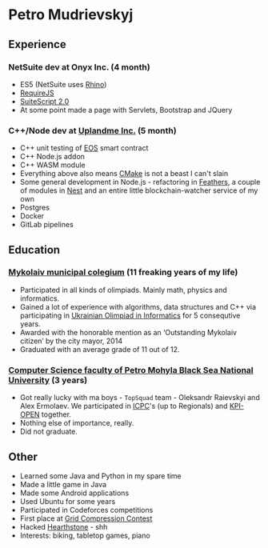 # Petro Mudrievskyj

## Experience

### NetSuite dev at Onyx Inc. (4 month)
- ES5 (NetSuite uses [Rhino](https://developer.mozilla.org/en-US/docs/Mozilla/Projects/Rhino))
- [RequireJS](https://requirejs.org/)
- [SuiteScript 2.0](https://docs.oracle.com/cloud/latest/netsuitecs_gs/NSSCR/NSSCR.pdf)
- At some point made a page with Servlets, Bootstrap and JQuery

### C++/Node dev at [Uplandme Inc.](https://upland.me/) (5 month)
- C++ unit testing of [EOS](https://eos.io/) smart contract
- C++ Node.js addon
- C++ WASM module
- Everything above also means [CMake](https://cmake.org/) is not a beast I can't slain
- Some general development in Node.js - refactoring in [Feathers](https://feathersjs.com/), a couple of modules in [Nest](https://nestjs.com/) and an entire little blockchain-watcher service of my own
- Postgres
- Docker
- GitLab pipelines

## Education

### [Mykolaiv municipal colegium](http://colegium.mk.ua/) (11 freaking years of my life)
+ Participated in all kinds of olimpiads. Mainly math, physics and informatics.
+ Gained a lot of experience with algorithms, data structures and C++ via participating in [Ukrainian Olimpiad in Informatics](https://oi.in.ua/) for 5 consequtive years.
+ Awarded with the honorable mention as an ‘Outstanding Mykolaiv citizen’ by the city mayor, 2014
+ Graduated with an average grade of 11 out of 12.

### [Computer Science faculty of Petro Mohyla Black Sea National University](https://chmnu.edu.ua/category/fakulteti/fakultet-komp-yuternih-nauk/) (3 years)
+ Got really lucky with ma boys - `TopSquad` team - Oleksandr Raievskyi and Alex Ermolaev. We participated in [ICPC](https://icpc.global/)'s (up to Regionals) and [KPI-OPEN](https://open.kpi.ua/) together.
+ Nothing else of importance, really.
+ Did not graduate.

## Other
+ Learned some Java and Python in my spare time
+ Made a little game in Java
+ Made some Android applications
+ Used Ubuntu for some years
+ Participated in Codeforces competitions
+ First place at [Grid Compression Contest](https://algotester.com/gcc/en)
+ Hacked [Hearthstone](https://playhearthstone.com/) - shh
+ Interests: biking, tabletop games, piano
